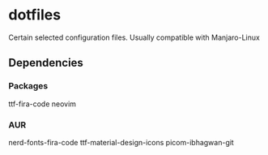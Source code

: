 # dotfiles
Certain selected configuration files. Usually compatible with Manjaro-Linux

## Dependencies

### Packages

ttf-fira-code neovim

### AUR 

nerd-fonts-fira-code ttf-material-design-icons picom-ibhagwan-git
